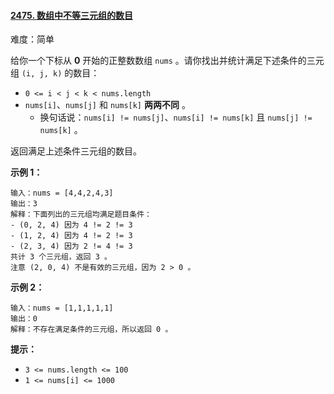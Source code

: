 #### [2475\. 数组中不等三元组的数目](https://leetcode.cn/problems/number-of-unequal-triplets-in-array/)

难度：简单

给你一个下标从 **0** 开始的正整数数组 `nums` 。请你找出并统计满足下述条件的三元组 `(i, j, k)` 的数目：

-   `0 <= i < j < k < nums.length`
-   `nums[i]`、`nums[j]` 和 `nums[k]` **两两不同** 。
    -   换句话说：`nums[i] != nums[j]`、`nums[i] != nums[k]` 且 `nums[j] != nums[k]` 。

返回满足上述条件三元组的数目。

**示例 1：**

```
输入：nums = [4,4,2,4,3]
输出：3
解释：下面列出的三元组均满足题目条件：
- (0, 2, 4) 因为 4 != 2 != 3
- (1, 2, 4) 因为 4 != 2 != 3
- (2, 3, 4) 因为 2 != 4 != 3
共计 3 个三元组，返回 3 。
注意 (2, 0, 4) 不是有效的三元组，因为 2 > 0 。
```

**示例 2：**

```
输入：nums = [1,1,1,1,1]
输出：0
解释：不存在满足条件的三元组，所以返回 0 。
```

**提示：**

-   `3 <= nums.length <= 100`
-   `1 <= nums[i] <= 1000`
